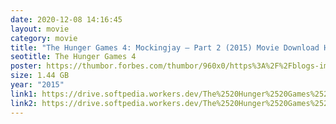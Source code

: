 ```yaml
---
date: 2020-12-08 14:16:45
layout: movie
category: movie
title: "The Hunger Games 4: Mockingjay – Part 2 (2015) Movie Download HD Tamilrockers"
seotitle: The Hunger Games 4
poster: https://thumbor.forbes.com/thumbor/960x0/https%3A%2F%2Fblogs-images.forbes.com%2Fscottmendelson%2Ffiles%2F2015%2F11%2Fmockingjaypostersmall_0.jpg
size: 1.44 GB
year: "2015"
link1: https://drive.softpedia.workers.dev/The%2520Hunger%2520Games%2520Trilogy%2520(2012%2520to%25202015)/The%2520Hunger%2520Games%3A%2520Mockingjay%2520-%2520Part%25202%2520(2015)%2520%5B720p%2520BDRip%2520-%2520%5BTamil%2520%2B%2520Telugu%2520%2B%2520Hin%2520%2B%2520Eng%5D%2520-%2520x264%2520-%25201GB%5D.mkv?rootId=0AN9zhQ1hps-9Uk9PVA
link2: https://drive.softpedia.workers.dev/The%2520Hunger%2520Games%2520Trilogy%2520(2012%2520to%25202015)/The%2520Hunger%2520Games%3A%2520Mockingjay%2520-%2520Part%25202%2520(2015)%2520%5B720p%2520BDRip%2520-%2520%5BTamil%2520%2B%2520Telugu%2520%2B%2520Hin%2520%2B%2520Eng%5D%2520-%2520x264%2520-%25201GB%5D.mkv?rootId=0AN9zhQ1hps-9Uk9PVA
---
```

